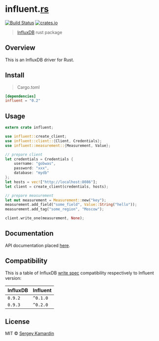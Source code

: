 # influent.[rs](https://www.rust-lang.org/)

[![Build Status][travis-image]][travis-url] [![crates.io][crates-image]][crates-url]

> [InfluxDB](https://influxdb.com/) rust package

## Overview

This is an InfluxDB driver for Rust.

## Install

> Cargo.toml

```toml
[dependencies]
influent = "0.2"
```

## Usage

```rust
extern crate influent;

use influent::create_client;
use influent::client::{Client, Credentials};
use influent::measurement::{Measurement, Value};

// prepare client
let credentials = Credentials {
    username: "gobwas",
    password: "xxx",
    database: "mydb"
};
let hosts = vec!["http://localhost:8086"];
let client = create_client(credentials, hosts);

// prepare measurement
let mut measurement = Measurement::new("key");
measurement.add_field("some_field", Value::String("hello"));
measurement.add_tag("some_region", "Moscow");

client.write_one(measurement, None);
```

## Documentation

API documentation placed [here](http://gobwas.github.io/influent.rs/influent/index.html).

## Compatibility

This is a table of InfluxDB [write spec](https://influxdb.com/docs/v0.9/write_protocols/write_syntax.html) compatibility respectively to Influent version:

InfluxDB | Influent
---------|---------
`0.9.2`  | `^0.1.0`
`0.9.3`  | `^0.2.0`

## License

MIT © [Sergey Kamardin](https://github.com/gobwas)

[travis-image]: https://travis-ci.org/gobwas/influent.rs.svg?branch=master
[travis-url]: https://travis-ci.org/gobwas/influent.rs
[crates-image]: http://meritbadge.herokuapp.com/influent
[crates-url]: https://crates.io/crates/influent